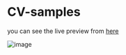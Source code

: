 # CV-samples
you can see the live preview from [here](https://bootstrapmade.com/demo/iPortfolio/)

![image](https://user-images.githubusercontent.com/87186193/170309436-0f690ccb-cd30-4e92-b891-11e570e515d9.png)
